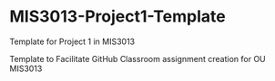 # MIS3013-Project1-Template
Template for Project 1 in MIS3013

Template to Facilitate GitHub Classroom assignment creation for OU MIS3013
